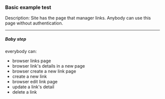 ### Basic example test
Description: Site has the page that manager links.
Anybody can use this page without authentication.

*** 
##### Baby step
everybody can:
- browser links page
- browser link's details in a new page
- browser create a new link page
- create a new link
- browser edit link page
- update a link's detail
- delete a link
